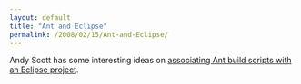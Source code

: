 ```yaml
---
layout: default
title: "Ant and Eclipse"
permalink: /2008/02/15/Ant-and-Eclipse/
---
```


<p>Andy Scott has some interesting ideas on <a href="http://www.andyscott.id.au/index.cfm/2007/12/27/Eclipse--Ant-tidbit" target="_blank">associating Ant build scripts with an Eclipse project</a>.</p>